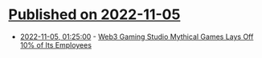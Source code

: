# [Published on 2022-11-05](index.md)

* [2022-11-05, 01:25:00](https://slashdot.org/story/22/11/04/2159238/web3-gaming-studio-mythical-games-lays-off-10-of-its-employees?utm_source=rss1.0mainlinkanon&utm_medium=feed) - [Web3 Gaming Studio Mythical Games Lays Off 10% of Its Employees](https://slashdot.org/story/22/11/04/2159238/web3-gaming-studio-mythical-games-lays-off-10-of-its-employees?utm_source=rss1.0mainlinkanon&utm_medium=feed)
